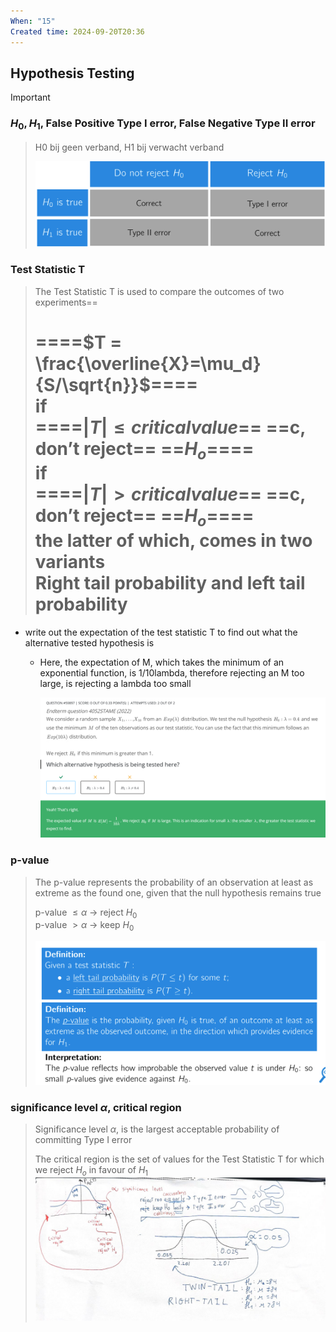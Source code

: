 ```yaml
---
When: "15"
Created time: 2024-09-20T20:36
---
```

## Hypothesis Testing

> [!important]
### $H_0, H_1$, False Positive Type I error, False Negative Type II error

> H0 bij geen verband, H1 bij verwacht verband
> 
> ![Untitled 95.png](../../../attachments/Untitled%2095.png)
### Test Statistic T

> The Test Statistic T is used to compare the outcomes of two experiments==  
>   
> ====$T = \frac{\overline{X}=\mu_d}{S/\sqrt{n}}$====  
> if  
> ====$|T| \leq critical value$== ==c, don’t reject== ==$H_o$====  
> if  
> ====$|T| > critical value$== ==c, don’t reject== ==$H_o$====  
> the latter of which, comes in two variants  
> Right tail probability and left tail probability  
> ==
- write out the expectation of the test statistic T to find out what the alternative tested hypothesis is
    - Here, the expectation of M, which takes the minimum of an exponential function, is 1/10lambda, therefore rejecting an M too large, is rejecting a lambda too small
        
        ![Untitled 96.png](../../../attachments/Untitled%2096.png)
        
### p-value

> The p-value represents the probability of an observation at least as extreme as the found one, given that the null hypothesis remains true  
>   
> p-value $\leq \alpha$ → reject $H_0$  
> p-value $> \alpha$ → keep $H_0$
> 
> ![Untitled 97.png](../../../attachments/Untitled%2097.png)
### significance level $\alpha$, critical region

> Significance level $\alpha$, is the largest acceptable probability of committing Type I error  
>   
> The critical region is the set of values for the Test Statistic T for which we reject $H_o$ in favour of $H_1$
![Untitled 99.png](../../../attachments/Untitled%2099.png)
